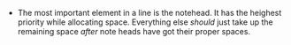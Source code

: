 - The most important element in a line is the notehead. It has the heighest priority while allocating space. Everything else _should_ just take up the remaining space _after_ note heads have got their proper spaces. 
